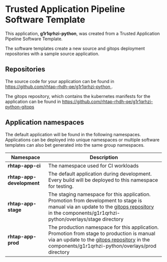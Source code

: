 # Trusted Application Pipeline Software Template

This application, **g1r1qrhzi-python**, was created from a Trusted Application Pipeline Software Template.

The software templates create a new source and gitops deployment repositories with a sample source application. 

## Repositories

The source code for your application can be found in [https://github.com/rhtap-rhdh-qe/g1r1qrhzi-python ](https://github.com/rhtap-rhdh-qe/g1r1qrhzi-python ).
 
The gitops repository, which contains the kubernetes manifests for the application can be found in 
[https://github.com/rhtap-rhdh-qe/g1r1qrhzi-python-gitops ](https://github.com/rhtap-rhdh-qe/g1r1qrhzi-python-gitops ) 

## Application namespaces 

The default application will be found in the following namespaces. Applications can be deployed into unique namespaces or multiple software templates can also bet generated into the same group namespaces.  

|  Namespace   |  Description   |  
| -------- | -------- |
| **rhtap-app-ci** | The namespace used for CI workloads |
| **rhtap-app-development** | The default application during development. Every build will be deployed to this namespace for testing. |
| **rhtap-app-stage** | The staging namespace for this application. Promotion from development to stage is manual via an update to the [gitops repository](https://github.com/rhtap-rhdh-qe/g1r1qrhzi-python-gitops ) in the components/g1r1qrhzi-python/overlays/stage directory |
| **rhtap-app-prod** | The production namespace for this application. Promotion from stage to production is manual via an update to the [gitops repository](https://github.com/rhtap-rhdh-qe/g1r1qrhzi-python-gitops ) in the components/g1r1qrhzi-python/overlays/prod directory |